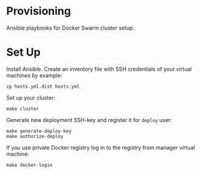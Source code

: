 # Provisioning

Ansible playbooks for Docker Swarm cluster setup.

# Set Up

Install Ansible. Create an inventory file with SSH credentials of your virtual machines by example:

```
cp hosts.yml.dist hosts.yml
```

Set up your cluster:

```
make cluster
```

Generate new deployment SSH-key and register it for `deploy` user:

```
make generate-deploy-key
make authorize-deploy
```

If you use private Docker registry log in to the registry from manager virtual machine:

```
make docker-login
```
